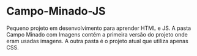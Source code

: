 # Campo-Minado-JS

Pequeno projeto em desenvolvimento para aprender HTML e JS.
A pasta Campo Minado com Imagens contém a primeira versão do projeto onde eram usadas imagens.
A outra pasta é o projeto atual que utiliza apenas CSS.
